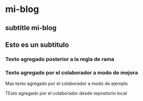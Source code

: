 # mi-blog

## subtitle mi-blog
## Esto es un subtitulo

### Texto agregado posterior a la regla de rama

### Texto agregado por el colaborador a modo de mejora
Mas texto agregado por el colaborador a modo de ejemplo

TEsto agregado por el colaborador desde repositorio local
